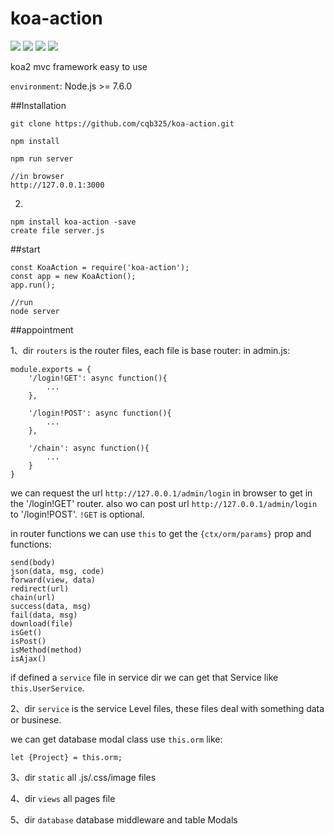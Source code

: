 # koa-action
![](https://img.shields.io/badge/koa--action-1.0.6-blue.svg) ![](https://img.shields.io/badge/build-passing-brightgreen.svg) ![](https://img.shields.io/badge/licence-MIT%20License-blue.svg) ![](https://img.shields.io/badge/dependencies-up%20to%20date-brightgreen.svg)

koa2 mvc framework  easy to use

`environment`: Node.js >= 7.6.0

##Installation

	git clone https://github.com/cqb325/koa-action.git

	npm install

	npm run server

	//in browser
	http://127.0.0.1:3000

2.

	npm install koa-action -save
	create file server.js
##start

	const KoaAction = require('koa-action');
	const app = new KoaAction();
	app.run();

	//run
	node server

##appointment

1、dir `routers` is the router files, each file is base router:
in admin.js:

	module.exports = {
	    '/login!GET': async function(){
	        ...
	    },

	    '/login!POST': async function(){
	        ...
	    },

	    '/chain': async function(){
	        ...
	    }
	}

we can request the url `http://127.0.0.1/admin/login` in browser to get in the '/login!GET' router.
also wo can post url `http://127.0.0.1/admin/login` to '/login!POST'.
`!GET` is optional.

in router functions we can use `this` to get the `{ctx/orm/params}` prop and
functions:

	send(body)
	json(data, msg, code)
	forward(view, data)
	redirect(url)
	chain(url)
	success(data, msg)
	fail(data, msg)
	download(file)
	isGet()
	isPost()
	isMethod(method)
	isAjax()

if defined a `service` file in service dir we can get that Service like `this.UserService`.

2、dir `service` is the service Level files, these files deal with something data or businese.

we can get database modal class use `this.orm` like:

	let {Project} = this.orm;

3、dir `static` all .js/.css/image files

4、dir `views` all pages file

5、dir `database` database middleware and table Modals
